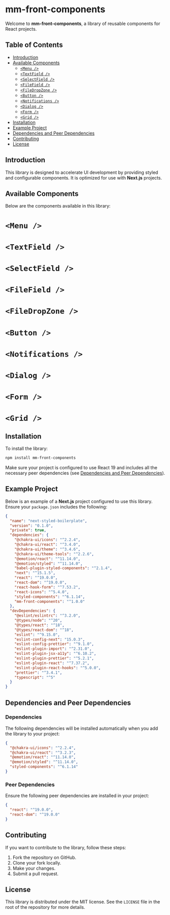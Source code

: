 # mm-front-components

Welcome to **mm-front-components**, a library of reusable components for React projects.

## Table of Contents

- [Introduction](#introduction)
- [Available Components](#available-components)
  - [`<Menu />`](#menu)
  - [`<TextField />`](#textfield)
  - [`<SelectField />`](#selectfield)
  - [`<FileField />`](#filefield)
  - [`<FileDropZone />`](#filedropzone)
  - [`<Button />`](#button)
  - [`<Notifications />`](#notifications)
  - [`<Dialog />`](#dialog)
  - [`<Form />`](#form)
  - [`<Grid />`](#grid)
- [Installation](#installation)
- [Example Project](#example-project)
- [Dependencies and Peer Dependencies](#dependencies-and-peer-dependencies)
- [Contributing](#contributing)
- [License](#license)

## Introduction

This library is designed to accelerate UI development by providing styled and configurable components. It is optimized for use with **Next.js** projects.

## Available Components

Below are the components available in this library:

<a id="menu"></a>

# `<Menu />`

<!-- Placeholder for the Menu README.md -->

<a id="textfield"></a>

# `<TextField />`

<!-- Placeholder for the TextField README.md -->

<a id="selectfield"></a>

# `<SelectField />`

<!-- Placeholder for the SelectField README.md -->

<a id="filefield"></a>

# `<FileField />`

<!-- Placeholder for the FileField README.md -->

<a id="filedropzone"></a>

# `<FileDropZone />`

<!-- Placeholder for the FileDropZone README.md -->

<a id="button"></a>

# `<Button />`

<!-- Placeholder for the Button README.md -->

<a id="notifications"></a>

# `<Notifications />`

<!-- Placeholder for the Notifications README.md -->

<a id="dialog"></a>

# `<Dialog />`

<!-- Placeholder for the Dialog README.md -->

<a id="form"></a>

# `<Form />`

<!-- Placeholder for the Form README.md -->

<a id="grid"></a>

# `<Grid />`

<!-- Placeholder for the Grid README.md -->

## Installation

To install the library:

```bash
npm install mm-front-components
```

Make sure your project is configured to use React 19 and includes all the necessary peer dependencies (see [Dependencies and Peer Dependencies](#dependencies-and-peer-dependencies)).

## Example Project

Below is an example of a **Next.js** project configured to use this library. Ensure your `package.json` includes the following:

```json
{
  "name": "next-styled-boilerplate",
  "version": "0.1.0",
  "private": true,
  "dependencies": {
    "@chakra-ui/icons": "^2.2.4",
    "@chakra-ui/react": "^3.4.0",
    "@chakra-ui/theme": "^3.4.6",
    "@chakra-ui/theme-tools": "^2.2.6",
    "@emotion/react": "^11.14.0",
    "@emotion/styled": "^11.14.0",
    "babel-plugin-styled-components": "^2.1.4",
    "next": "^15.1.5",
    "react": "^19.0.0",
    "react-dom": "^19.0.0",
    "react-hook-form": "^7.53.2",
    "react-icons": "^5.4.0",
    "styled-components": "^6.1.14",
    "mm-front-components": "^1.0.0"
  },
  "devDependencies": {
    "@eslint/eslintrc": "^3.2.0",
    "@types/node": "^20",
    "@types/react": "^18",
    "@types/react-dom": "^18",
    "eslint": "^9.15.0",
    "eslint-config-next": "15.0.3",
    "eslint-config-prettier": "^9.1.0",
    "eslint-plugin-import": "^2.31.0",
    "eslint-plugin-jsx-a11y": "^6.10.2",
    "eslint-plugin-prettier": "^5.2.1",
    "eslint-plugin-react": "^7.37.2",
    "eslint-plugin-react-hooks": "^5.0.0",
    "prettier": "^3.4.1",
    "typescript": "^5"
  }
}
```

## Dependencies and Peer Dependencies

### Dependencies

The following dependencies will be installed automatically when you add the library to your project:

```json
{
  "@chakra-ui/icons": "^2.2.4",
  "@chakra-ui/react": "^3.2.3",
  "@emotion/react": "^11.14.0",
  "@emotion/styled": "^11.14.0",
  "styled-components": "^6.1.14"
}
```

### Peer Dependencies

Ensure the following peer dependencies are installed in your project:

```json
{
  "react": "^19.0.0",
  "react-dom": "^19.0.0"
}
```

## Contributing

If you want to contribute to the library, follow these steps:

1. Fork the repository on GitHub.
2. Clone your fork locally.
3. Make your changes.
4. Submit a pull request.

## License

This library is distributed under the MIT license. See the `LICENSE` file in the root of the repository for more details.
